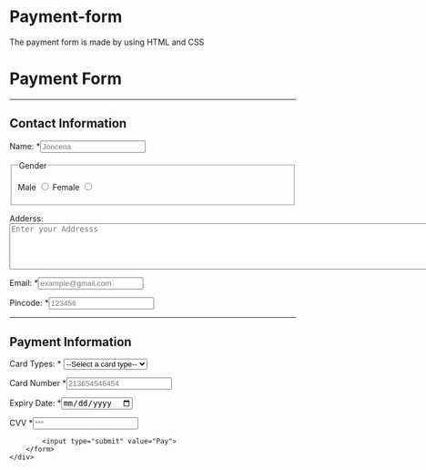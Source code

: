# Payment-form
The payment form is made by using HTML and CSS
<!DOCTYPE html>
<html lang="en">
<head>
    <meta charset="UTF-8">
    <meta http-equiv="X-UA-Compatible" content="IE=edge">
    <meta name="viewport" content="width=device-width, initial-scale=1.0">
    <title>Payment Form</title>
  <!--  <link rel="stylesheet" href="payment.css">  -->
</head>
<body>
    <div class="container">
        <form action="">
            <h1 class="main_heading">Payment Form</h1>
            <hr>
            <h2>Contact Information</h2>
            <p>Name: *<input type="text" name="name" required placeholder="Joncena"></p>
            <fieldset>
                <legend>Gender</legend>
                <p>
                    Male <input type="radio" name="gender" id="male" required>
                    Female <input type="radio" name="gender" id="female" required>
                </p>
            </fieldset>
            <p>Adderss: <textarea name="address" id="address" cols="100" rows="5" placeholder="Enter your Addresss"></textarea></p>
            <p>Email: *<input type="email" name="email" id="email" required placeholder="example@gmail.com"></p>
            <p>Pincode: *<input type="number" name="pincode" id="pincode" required placeholder="123456"></p>
            <hr>
            <h2>Payment Information</h2>
            <p>Card Types: *
                <select name="card type" id="card type" required>
                    <option value="">--Select a card type--</option>
                    <option value="visa">visa</option>
                    <option value="master card">master card</option>
                    <option value="Rupay">Rupay</option>
                </select>
            </p>
            <p>
                Card Number *<input type="number" name="card number" id="card number" required placeholder="213654546454">
            </p>
            <p>
                Expiry Date: *<input type="date" name="exp date" id="exp date" required>
            </p>
            <p>CVV *<input type="password" name="cvv" id="cvv" required placeholder="***"></p>
    
            <input type="submit" value="Pay">
        </form>
    </div>
</body>
</html>
